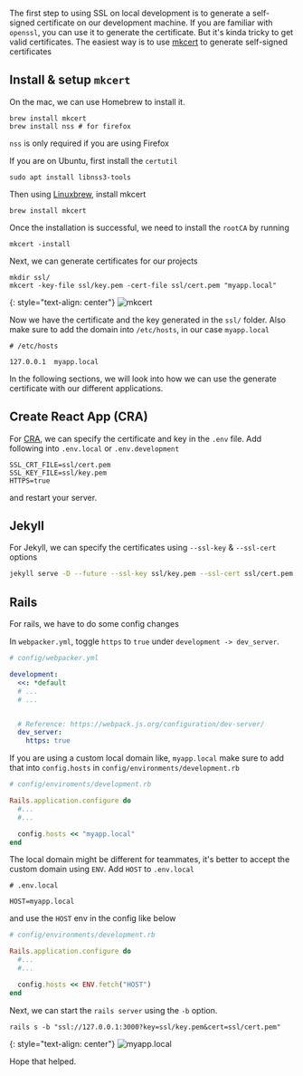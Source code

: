 <!--


---
 Using SSL in local development
excerpt: Using SSL in local development
date: 2020-07-29 00:59 +0530
updated: 2020-07-29 00:59 +0530
categories: development
tags: rails, mkcert, cra, react
image: /assets/images/ssl_in_development/title.png
---

-->
<!DOCTYPE html>
<html>

<head>
  <title>basic-git-workflow</title>
  <meta charset="utf-8">
  <meta name="viewport" content="width=device-width, initial-scale=1.0">

  <link rel="stylesheet" href="./css/bootstrap.css">
  <link rel="stylesheet" href="./css/bootstrap.grid.css">
  <link rel="stylesheet" href="./css/bootstrap.min.css">
  <link rel="stylesheet" href="./css/bootstrap-reboot.min.css">
  <link rel="stylesheet" href="./css/bootstrap.css.map">
  <link rel="stylesheet" href="./css/blog-home.css">
  <link rel="stylesheet" href="./css/prism.css">
  <script async defer src="./css/prism.js"></script>
</head>

<body>

The first step to using SSL on local development is to generate a self-signed certificate on our development machine.
If you are familiar with `openssl`, you can use it to generate the certificate. But it's kinda tricky to get valid certificates.
The easiest way is to use [mkcert](https://github.com/FiloSottile/mkcert) to generate self-signed certificates

## Install & setup `mkcert`

On the mac, we can use Homebrew to install it.

```
brew install mkcert
brew install nss # for firefox
```

`nss` is only required if you are using Firefox

If you are on Ubuntu, first install the `certutil`

```
sudo apt install libnss3-tools
```

Then using [Linuxbrew][linuxbrew], install mkcert

```
brew install mkcert
```

Once the installation is successful, we need to install the `rootCA` by running

```
mkcert -install
```

Next, we can generate certificates for our projects

```
mkdir ssl/
mkcert -key-file ssl/key.pem -cert-file ssl/cert.pem "myapp.local"
```

{: style="text-align: center"}
![mkcert](/assets/images/ssl_in_development/mkcert.png)

Now we have the certificate and the key generated in the `ssl/` folder.
Also make sure to add the domain into `/etc/hosts`, in our case `myapp.local`

```
# /etc/hosts

127.0.0.1  myapp.local
```

In the following sections, we will look into how we can use the generate certificate with our different applications.

## Create React App (CRA)

For [CRA][cra], we can specify the certificate and key in the `.env` file.
Add following into `.env.local` or `.env.development`

```env
SSL_CRT_FILE=ssl/cert.pem
SSL_KEY_FILE=ssl/key.pem
HTTPS=true
```

and restart your server.

## Jekyll

For Jekyll, we can specify the certificates using `--ssl-key` & `--ssl-cert` options

```sh
jekyll serve -D --future --ssl-key ssl/key.pem --ssl-cert ssl/cert.pem
```

## Rails

For rails, we have to do some config changes

In `webpacker.yml`, toggle `https` to `true` under `development -> dev_server`.

```yml
# config/webpacker.yml

development:
  <<: *default
  # ...
  # ...


  # Reference: https://webpack.js.org/configuration/dev-server/
  dev_server:
    https: true
```

If you are using a custom local domain like, `myapp.local` make sure to add that into `config.hosts` in `config/environments/development.rb`

```rb
# config/enviroments/development.rb

Rails.application.configure do
  #...
  #...

  config.hosts << "myapp.local"
end
```

The local domain might be different for teammates, it's better to accept the custom domain using `ENV`.
Add `HOST` to `.env.local`

```env
# .env.local

HOST=myapp.local
```

and use the `HOST` env in the config like below

```rb
# config/environments/development.rb

Rails.application.configure do
  #...
  #...

  config.hosts << ENV.fetch("HOST")
end
```

Next, we can start the `rails server` using the `-b` option.

```shell
rails s -b "ssl://127.0.0.1:3000?key=ssl/key.pem&cert=ssl/cert.pem"
```

{: style="text-align: center"}
![myapp.local](/assets/images/ssl_in_development/myapp-local.png)

Hope that helped.

[linuxbrew]: https://docs.brew.sh/Homebrew-on-Linux
[cra]: https://create-react-app.dev/
